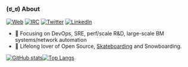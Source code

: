 ### (ಠ_ಠ) About
[![Web](https://img.shields.io/badge/Web-hobo.house-239a3b.svg)](https://hobo.house)
[![IRC](https://img.shields.io/badge/IRC-%40sadsfae-b533ff.svg)](https://libera.chat)
[![Twitter](https://img.shields.io/badge/Twitter-%40sadsfae-58a1f2.svg)](https://twitter.com/sadsfae)
[![LinkedIn](https://img.shields.io/badge/Linked-in-0c66c3.svg)](https://www.linkedin.com/in/willfoster)
- 🧙 Focusing on DevOps, SRE, perf/scale R&D, large-scale BM systems/network automation
- 💙 Lifelong lover of Open Source, [Skateboarding](https://youtu.be/YIZZgR1ZMPI?t=13) and Snowboarding.

[![GitHub stats](https://github-readme-stats.vercel.app/api?username=sadsfae&show_icons=true&theme=dark&custom_title=Github)](https://github.com/anuraghazra/github-readme-stats)[![Top Langs](https://github-readme-stats.vercel.app/api/top-langs/?username=sadsfae&layout=compact&theme=dark)](https://github.com/anuraghazra/github-readme-stats)
